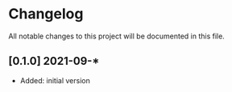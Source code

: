 # Changelog

All notable changes to this project will be documented in this file.

## [0.1.0] 2021-09-*

- Added: initial version
